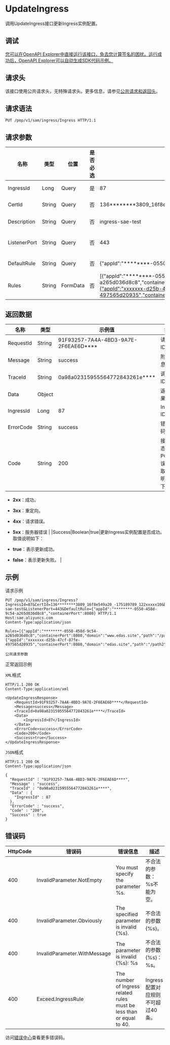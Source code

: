 # UpdateIngress

调用UpdateIngress接口更新Ingress实例配置。

## 调试

[您可以在OpenAPI Explorer中直接运行该接口，免去您计算签名的困扰。运行成功后，OpenAPI Explorer可以自动生成SDK代码示例。](https://api.aliyun.com/#product=sae&api=UpdateIngress&type=ROA&version=2019-05-06)

## 请求头

该接口使用公共请求头，无特殊请求头。更多信息，请参见[公共请求和返回头](~~126964~~)。

## 请求语法

```
PUT /pop/v1/sam/ingress/Ingress HTTP/1.1
```

## 请求参数

|名称|类型|位置|是否必选|示例值|描述|
|--|--|--|----|---|--|
|IngressId|Long|Query|是|87|Ingress ID。 |
|CertId|String|Query|否|136\*\*\*\*\*\*\*\*3809\_16f8e549a20\_-175189789\_122xxxxx10|证书ID。 |
|Description|String|Query|否|ingress-sae-test|描述信息。 |
|ListenerPort|String|Query|否|443|SLB监听端口。 |
|DefaultRule|String|Query|否|\{"appId":"\*\*\*\*\*\*\*\*-0550-458d-9c54-a265d036d8c8","containerPort":8080\}|默认规则。 |
|Rules|String|FormData|否|\[\{"appId":"\*\*\*\*\*\*\*\*-0550-458d-9c54-a265d036d8c8","containerPort":8080,"domain":"www.edas.site","path":"/path1"\},\{"appId":"xxxxxxx-d25b-47cf-87fe-497565d20935","containerPort":8080,"domain":"edas.site","path":"/path2"\}\]|转发规则。 |

## 返回数据

|名称|类型|示例值|描述|
|--|--|---|--|
|RequestId|String|91F93257-7A4A-4BD3-9A7E-2F6EAE6D\*\*\*\*|请求ID。 |
|Message|String|success|附加信息。 |
|TraceId|String|0a98a02315955564772843261e\*\*\*\*|调用链ID。 |
|Data|Object| |返回结果。 |
|IngressId|Long|87|Ingress ID。 |
|ErrorCode|String|success|错误码。 |
|Code|String|200|接口状态或POP错误码。取值说明如下：

 -   **2xx**：成功。
-   **3xx**：重定向。
-   **4xx**：请求错误。
-   **5xx**：服务器错误 |
|Success|Boolean|true|更新Ingress实例配置是否成功。取值说明如下：

 -   **true**：表示更新成功。
-   **false**：表示更新失败。 |

## 示例

请求示例

```
PUT /pop/v1/sam/ingress/Ingress?IngressId=87&CertId=136********3809_16f8e549a20_-175189789_122xxxxx10&Description=ingress-sae-test&ListenerPort=443&DefaultRule={"appId":"********-0550-458d-9c54-a265d036d8c8","containerPort":8080} HTTP/1.1
Host:sae.aliyuncs.com
Content-Type:application/json

Rules=[{"appId":"********-0550-458d-9c54-a265d036d8c8","containerPort":8080,"domain":"www.edas.site","path":"/path1"},{"appId":"xxxxxxx-d25b-47cf-87fe-497565d20935","containerPort":8080,"domain":"edas.site","path":"/path2"}]

公共请求参数
```

正常返回示例

`XML`格式

```
HTTP/1.1 200 OK
Content-Type:application/xml

<UpdateIngressResponse>
    <RequestId>91F93257-7A4A-4BD3-9A7E-2F6EAE6D****</RequestId>
    <Message>success</Message>
    <TraceId>0a98a02315955564772843261e****</TraceId>
    <Data>
        <IngressId>87</IngressId>
    </Data>
    <ErrorCode>success</ErrorCode>
    <Code>200</Code>
    <Success>true</Success>
</UpdateIngressResponse>
```

`JSON`格式

```
HTTP/1.1 200 OK
Content-Type:application/json

{
  "RequestId" : "91F93257-7A4A-4BD3-9A7E-2F6EAE6D****",
  "Message" : "success",
  "TraceId" : "0a98a02315955564772843261e****",
  "Data" : {
    "IngressId" : 87
  },
  "ErrorCode" : "success",
  "Code" : "200",
  "Success" : true
}
```

## 错误码

|HttpCode|错误码|错误信息|描述|
|--------|---|----|--|
|400|InvalidParameter.NotEmpty|You must specify the parameter %s.|不合法的参数：%s不能为空。|
|400|InvalidParameter.Obviously|The specified parameter is invalid \{%s\}.|不合法的参数\{%s\}。|
|400|InvalidParameter.WithMessage|The parameter is invalid \{%s\}: %s|不合法的参数\{%s\}：%s。|
|400|Exceed.IngressRule|The number of Ingress related rules must be less than or equal to 40.|Ingress配置对应规则不可超过40条。|

访问[错误中心](https://error-center.aliyun.com/status/product/sae)查看更多错误码。

